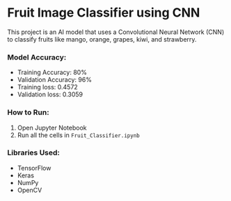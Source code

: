 # Fruit Image Classifier using CNN

This project is an AI model that uses a Convolutional Neural Network (CNN) to classify fruits like mango, orange, grapes, kiwi, and strawberry.


### Model Accuracy:
- Training Accuracy: 80%
- Validation Accuracy: 96%
- Training loss: 0.4572
- Validation loss: 0.3059


### How to Run:
1. Open Jupyter Notebook
2. Run all the cells in `Fruit_Classifier.ipynb`


### Libraries Used:
- TensorFlow
- Keras
- NumPy
- OpenCV